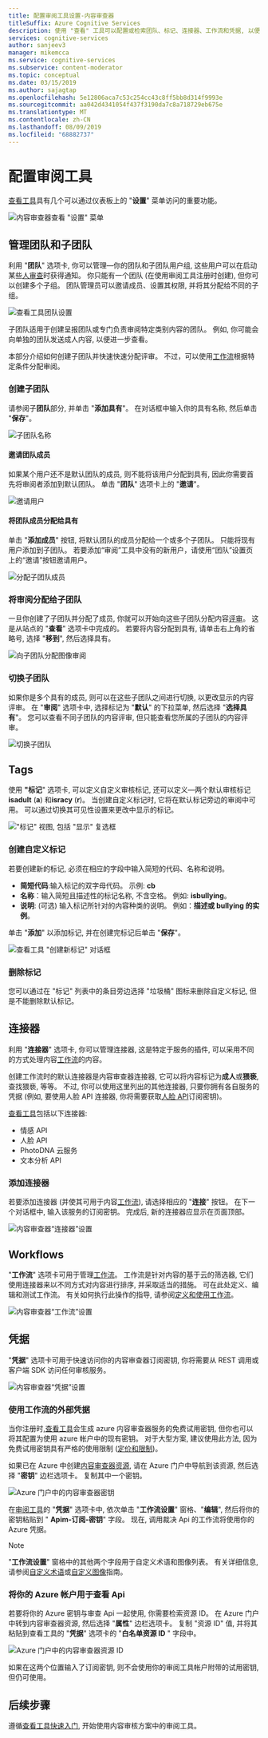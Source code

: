 ```yaml
---
title: 配置审阅工具设置-内容审查器
titleSuffix: Azure Cognitive Services
description: 使用 "查看" 工具可以配置或检索团队、标记、连接器、工作流和凭据, 以便内容审查器。
services: cognitive-services
author: sanjeev3
manager: mikemcca
ms.service: cognitive-services
ms.subservice: content-moderator
ms.topic: conceptual
ms.date: 03/15/2019
ms.author: sajagtap
ms.openlocfilehash: 5e12806aca7c53c254cc43c8ff5bb8d314f9993e
ms.sourcegitcommit: aa042d4341054f437f3190da7c8a718729eb675e
ms.translationtype: MT
ms.contentlocale: zh-CN
ms.lasthandoff: 08/09/2019
ms.locfileid: "68882737"
---
```

# <a name="configure-the-review-tool"></a>配置审阅工具

[查看工具](https://contentmoderator.cognitive.microsoft.com)具有几个可以通过仪表板上的 "**设置**" 菜单访问的重要功能。

![内容审查器查看 "设置" 菜单](images/settings-1.png)

## <a name="manage-team-and-subteams"></a>管理团队和子团队

利用 "**团队**" 选项卡, 你可以管理&mdash;你的团队和子团队用户组, 这些用户可以在启动某些[人审查](../review-api.md#reviews)时获得通知。 你只能有一个团队 (在使用审阅工具注册时创建), 但你可以创建多个子组。 团队管理员可以邀请成员、设置其权限, 并将其分配给不同的子组。

![查看工具团队设置](images/settings-2-team.png)

子团队适用于创建呈报团队或专门负责审阅特定类别内容的团队。 例如, 你可能会向单独的团队发送成人内容, 以便进一步查看。

本部分介绍如何创建子团队并快速快速分配评审。 不过，可以使用[工作流](workflows.md)根据特定条件分配审阅。

### <a name="create-a-subteam"></a>创建子团队

请参阅子**团队**部分, 并单击 "**添加具有**"。 在对话框中输入你的具有名称, 然后单击 "**保存**"。

![子团队名称](images/1-Teams-2.PNG)

#### <a name="invite-teammates"></a>邀请团队成员

如果某个用户还不是默认团队的成员, 则不能将该用户分配到具有, 因此你需要首先将审阅者添加到默认团队。 单击 "**团队**" 选项卡上的 "**邀请**"。

![邀请用户](images/invite-users.png)

#### <a name="assign-teammates-to-subteam"></a>将团队成员分配给具有

单击 "**添加成员**" 按钮, 将默认团队的成员分配给一个或多个子团队。 只能将现有用户添加到子团队。 若要添加“审阅”工具中没有的新用户，请使用“团队”设置页上的“邀请”按钮邀请用户。

![分配子团队成员](images/1-Teams-3.PNG)

### <a name="assign-reviews-to-subteams"></a>将审阅分配给子团队

一旦你创建了子团队并分配了成员, 你就可以开始向这些子团队分配内容[评审](../review-api.md#reviews)。 这是从站点的 "**查看**" 选项卡中完成的。
若要将内容分配到具有, 请单击右上角的省略号, 选择 "**移到**", 然后选择具有。

![向子团队分配图像审阅](images/3-review-image-subteam-1.png)

### <a name="switch-between-subteams"></a>切换子团队

如果你是多个具有的成员, 则可以在这些子团队之间进行切换, 以更改显示的内容评审。 在 "**审阅**" 选项卡中, 选择标记为 "**默认**" 的下拉菜单, 然后选择 "**选择具有**"。 您可以查看不同子团队的内容评审, 但只能查看您所属的子团队的内容评审。

![切换子团队](images/3-review-image-subteam-2.png)

## <a name="tags"></a>Tags

使用 **"标记**" 选项卡, 可以定义自定义审核标记, 还可以定义&mdash;两个默认审核标记**isadult** (**a**) 和**isracy** (**r**)。 当创建自定义标记时, 它将在默认标记旁边的审阅中可用。 可以通过切换其可见性设置来更改中显示的标记。

!["标记" 视图, 包括 "显示" 复选框](images/tags-4-disable.png)

### <a name="create-custom-tags"></a>创建自定义标记

若要创建新的标记, 必须在相应的字段中输入简短的代码、名称和说明。

- **简短代码**:输入标记的双字母代码。 示例: **cb**
- **名称**：输入简短且描述性的标记名称, 不含空格。 例如: **isbullying**。
- **说明**: (可选) 输入标记所针对的内容种类的说明。 例如：**描述或 bullying 的实例**。

单击 "**添加**" 以添加标记, 并在创建完标记后单击 "**保存**"。

![查看工具 "创建新标记" 对话框](images/settings-3-tags.png)

### <a name="delete-tags"></a>删除标记

您可以通过在 "标记" 列表中的条目旁边选择 "垃圾桶" 图标来删除自定义标记, 但是不能删除默认标记。

## <a name="connectors"></a>连接器

利用 "**连接器**" 选项卡, 你可以管理连接器, 这是特定于服务的插件, 可以采用不同的方式处理内容[工作流](../review-api.md#workflows)的内容。

创建工作流时的默认连接器是内容审查器连接器, 它可以将内容标记为**成人**或**猥亵**, 查找猥亵, 等等。 不过, 你可以使用这里列出的其他连接器, 只要你拥有各自服务的凭据 (例如, 要使用人脸 API 连接器, 你将需要获取[人脸 API](https://docs.microsoft.com/azure/cognitive-services/face/overview)订阅密钥)。

[查看工具](./human-in-the-loop.md)包括以下连接器:

- 情感 API
- 人脸 API
- PhotoDNA 云服务
- 文本分析 API

### <a name="add-a-connector"></a>添加连接器

若要添加连接器 (并使其可用于内容[工作流](../review-api.md#workflows)), 请选择相应的 "**连接**" 按钮。 在下一个对话框中, 输入该服务的订阅密钥。 完成后, 新的连接器应显示在页面顶部。

![内容审查器“连接器”设置](images/settings-4-connectors.png)

## <a name="workflows"></a>Workflows

"**工作流**" 选项卡可用于管理[工作流](../review-api.md#workflows)。 工作流是针对内容的基于云的筛选器, 它们使用连接器来以不同方式对内容进行排序, 并采取适当的措施。 可在此处定义、编辑和测试工作流。 有关如何执行此操作的指导, 请参阅[定义和使用工作流](Workflows.md)。

![内容审查器“工作流”设置](images/settings-5-workflows.png)

## <a name="credentials"></a>凭据

"**凭据**" 选项卡可用于快速访问你的内容审查器订阅密钥, 你将需要从 REST 调用或客户端 SDK 访问任何审核服务。

![内容审查器“凭据”设置](images/settings-6-credentials.png)

### <a name="use-external-credentials-for-workflows"></a>使用工作流的外部凭据

当你注册时,[查看工具](https://contentmoderator.cognitive.microsoft.com)会生成 azure 内容审查器服务的免费试用密钥, 但你也可以将其配置为使用 azure 帐户中的现有密钥。 对于大型方案, 建议使用此方法, 因为免费试用密钥具有严格的使用限制 ([定价和限制](https://azure.microsoft.com/pricing/details/cognitive-services/content-moderator/))。

如果已在 Azure 中创建[内容审查器资源](https://ms.portal.azure.com/#create/Microsoft.CognitiveServicesContentModerator), 请在 Azure 门户中导航到该资源, 然后选择 "**密钥**" 边栏选项卡。 复制其中一个密钥。

![Azure 门户中的内容审查器密钥](images/credentials-azure-portal-keys.PNG)

在[审阅工具](https://contentmoderator.cognitive.microsoft.com)的 "**凭据**" 选项卡中, 依次单击 "**工作流设置**" 窗格、"**编辑**", 然后将你的密钥粘贴到 " **Apim-订阅-密钥**" 字段。 现在, 调用裁决 Api 的工作流将使用你的 Azure 凭据。

> [!NOTE]
> "**工作流设置**" 窗格中的其他两个字段用于自定义术语和图像列表。 有关详细信息, 请参阅[自定义术语](../try-terms-list-api.md)或[自定义图像](../try-image-list-api.md)指南。

### <a name="use-your-azure-account-with-the-review-apis"></a>将你的 Azure 帐户用于查看 Api

若要将你的 Azure 密钥与审查 Api 一起使用, 你需要检索资源 ID。 在 Azure 门户中转到内容审查器资源, 然后选择 "**属性**" 边栏选项卡。 复制 "资源 ID" 值, 并将其粘贴到查看工具的 "**凭据**" 选项卡的 "**白名单资源 ID** " 字段中。

![Azure 门户中的内容审查器资源 ID](images/credentials-azure-portal-resourceid.PNG)

如果在这两个位置输入了订阅密钥, 则不会使用你的审阅工具帐户附带的试用密钥, 但仍可使用。

## <a name="next-steps"></a>后续步骤

遵循[查看工具快速入门](../quick-start.md), 开始使用内容审核方案中的审阅工具。